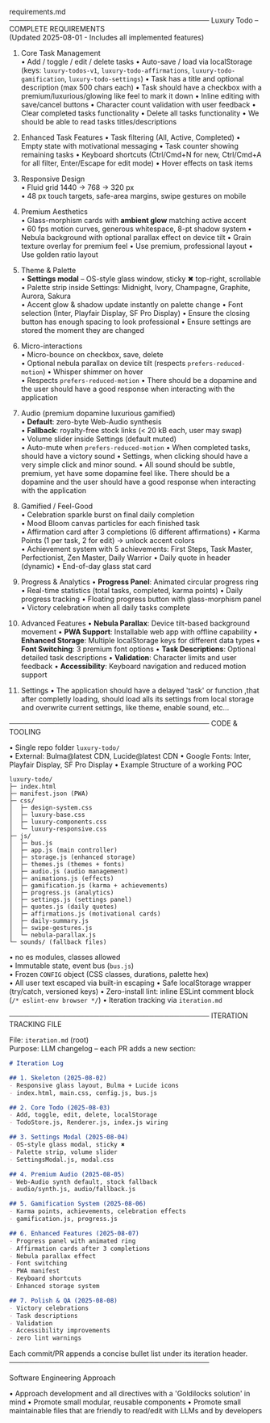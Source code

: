 requirements.md
────────────────────────────────────────
Luxury Todo – COMPLETE REQUIREMENTS  
(Updated 2025-08-01 - Includes all implemented features)

1. Core Task Management  
   • Add / toggle / edit / delete tasks
   • Auto-save / load via localStorage (keys: `luxury-todos-v1`, `luxury-todo-affirmations`, `luxury-todo-gamification`, `luxury-todo-settings`)
   • Task has a title and optional description (max 500 chars each)
   • Task should have a checkbox with a premium/luxurious/glowing like feel to mark it down
   • Inline editing with save/cancel buttons
   • Character count validation with user feedback
   • Clear completed tasks functionality
   • Delete all tasks functionality
   • We should be able to read tasks titles/descriptions

2. Enhanced Task Features
   • Task filtering (All, Active, Completed)
   • Empty state with motivational messaging
   • Task counter showing remaining tasks
   • Keyboard shortcuts (Ctrl/Cmd+N for new, Ctrl/Cmd+A for all filter, Enter/Escape for edit mode)
   • Hover effects on task items

3. Responsive Design  
   • Fluid grid 1440 → 768 → 320 px  
   • 48 px touch targets, safe-area margins, swipe gestures on mobile

4. Premium Aesthetics  
   • Glass-morphism cards with **ambient glow** matching active accent  
   • 60 fps motion curves, generous whitespace, 8-pt shadow system
   • Nebula background with optional parallax effect on device tilt
   • Grain texture overlay for premium feel
   • Use premium, professional layout
   • Use golden ratio layout

5. Theme & Palette  
   • **Settings modal** – OS-style glass window, sticky ✖ top-right, scrollable  
   • Palette strip inside Settings: Midnight, Ivory, Champagne, Graphite, Aurora, Sakura  
   • Accent glow & shadow update instantly on palette change
   • Font selection (Inter, Playfair Display, SF Pro Display)
   • Ensure the closing button has enough spacing to look professional
   • Ensure settings are stored the moment they are changed

6. Micro-interactions  
   • Micro-bounce on checkbox, save, delete  
   • Optional nebula parallax on device tilt (respects `prefers-reduced-motion`)
   • Whisper shimmer on hover  
   • Respects `prefers-reduced-motion`
   • There should be a dopamine and the user should have a good response when interacting with the application

7. Audio (premium dopamine luxurious gamified)  
   • **Default**: zero-byte Web-Audio synthesis  
   • **Fallback**: royalty-free stock links (< 20 kB each, user may swap)  
   • Volume slider inside Settings (default muted)  
   • Auto-mute when `prefers-reduced-motion`
   • When completed tasks, should have a victory sound
   • Settings, when clicking should have a very simple click and minor sound.
   • All sound should be subtle, premium, yet have some dopamine feel like. There should be a dopamine and the user should have a good response when interacting with the application

8. Gamified / Feel-Good  
   • Celebration sparkle burst on final daily completion  
   • Mood Bloom canvas particles for each finished task  
   • Affirmation card after 3 completions (6 different affirmations)
   • Karma Points (1 per task, 2 for edit) → unlock accent colors  
   • Achievement system with 5 achievements: First Steps, Task Master, Perfectionist, Zen Master, Daily Warrior
   • Daily quote in header (dynamic)
   • End-of-day glass stat card

9. Progress & Analytics
   • **Progress Panel**: Animated circular progress ring
   • Real-time statistics (total tasks, completed, karma points)
   • Daily progress tracking
   • Floating progress button with glass-morphism panel
   • Victory celebration when all daily tasks complete

10. Advanced Features
    • **Nebula Parallax**: Device tilt-based background movement
    • **PWA Support**: Installable web app with offline capability
    • **Enhanced Storage**: Multiple localStorage keys for different data types
    • **Font Switching**: 3 premium font options
    • **Task Descriptions**: Optional detailed task descriptions
    • **Validation**: Character limits and user feedback
    • **Accessibility**: Keyboard navigation and reduced motion support
11. Settings
    • The application should have a delayed 'task' or function ,that after completly loading, should load alls its settings from local storage and overwrite current settings, like theme, enable sound, etc...

────────────────────────────────────────
CODE & TOOLING

• Single repo folder `luxury-todo/`  
• External: Bulma@latest CDN, Lucide@latest CDN
• Google Fonts: Inter, Playfair Display, SF Pro Display
• Example Structure of a working POC
  ```
  luxury-todo/
  ├─ index.html
  ├─ manifest.json (PWA)
  ├─ css/
  │  ├─ design-system.css
  │  ├─ luxury-base.css
  │  ├─ luxury-components.css
  │  └─ luxury-responsive.css
  ├─ js/
  │  ├─ bus.js
  │  ├─ app.js (main controller)
  │  ├─ storage.js (enhanced storage)
  │  ├─ themes.js (themes + fonts)
  │  ├─ audio.js (audio management)
  │  ├─ animations.js (effects)
  │  ├─ gamification.js (karma + achievements)
  │  ├─ progress.js (analytics)
  │  ├─ settings.js (settings panel)
  │  ├─ quotes.js (daily quotes)
  │  ├─ affirmations.js (motivational cards)
  │  ├─ daily-summary.js
  │  ├─ swipe-gestures.js
  │  └─ nebula-parallax.js
  └─ sounds/ (fallback files)
  ```

• no es modules, classes allowed  
• Immutable state, event bus (`bus.js`)  
• Frozen `CONFIG` object (CSS classes, durations, palette hex)  
• All user text escaped via built-in escaping
• Safe localStorage wrapper (try/catch, versioned keys)
• Zero-install lint: inline ESLint comment block (`/* eslint-env browser */`)
• Iteration tracking via `iteration.md`

────────────────────────────────────────
ITERATION TRACKING FILE

File: `iteration.md` (root)  
Purpose: LLM changelog – each PR adds a new section:

```markdown
# Iteration Log

## 1. Skeleton (2025-08-02)
- Responsive glass layout, Bulma + Lucide icons
- index.html, main.css, config.js, bus.js

## 2. Core Todo (2025-08-03)
- Add, toggle, edit, delete, localStorage
- TodoStore.js, Renderer.js, index.js wiring

## 3. Settings Modal (2025-08-04)
- OS-style glass modal, sticky ✖
- Palette strip, volume slider
- SettingsModal.js, modal.css

## 4. Premium Audio (2025-08-05)
- Web-Audio synth default, stock fallback
- audio/synth.js, audio/fallback.js

## 5. Gamification System (2025-08-06)
- Karma points, achievements, celebration effects
- gamification.js, progress.js

## 6. Enhanced Features (2025-08-07)
- Progress panel with animated ring
- Affirmation cards after 3 completions
- Nebula parallax effect
- Font switching
- PWA manifest
- Keyboard shortcuts
- Enhanced storage system

## 7. Polish & QA (2025-08-08)
- Victory celebrations
- Task descriptions
- Validation
- Accessibility improvements
- zero lint warnings
```

Each commit/PR appends a concise bullet list under its iteration header.
────────────────────────────────────────

Software Engineering Approach

• Approach development and all directives with a 'Goldilocks solution' in mind
• Promote small modular, reusable components
• Promote small maintainable files that are friendly to read/edit with LLMs and by developers